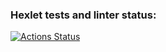 ### Hexlet tests and linter status:
[![Actions Status](https://github.com/Studiosus22/python-project-50/workflows/hexlet-check/badge.svg)](https://github.com/Studiosus22/python-project-50/actions)